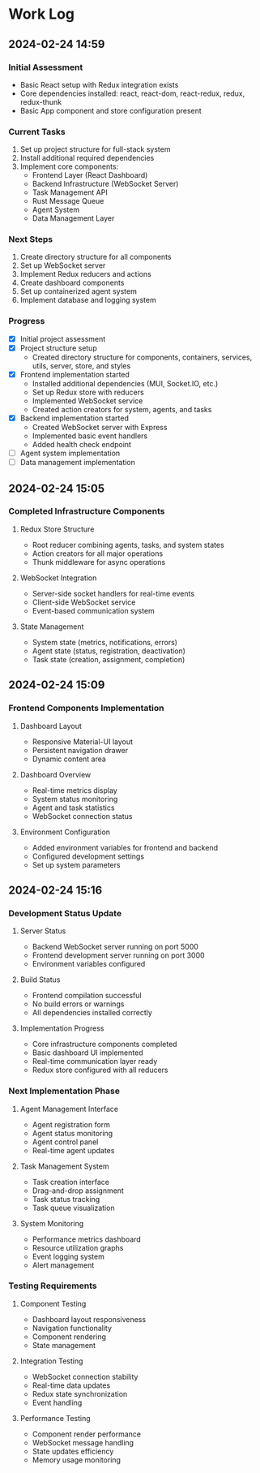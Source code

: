 # Work Log

## 2024-02-24 14:59

### Initial Assessment

- Basic React setup with Redux integration exists
- Core dependencies installed: react, react-dom, react-redux, redux, redux-thunk
- Basic App component and store configuration present

### Current Tasks

1. Set up project structure for full-stack system
2. Install additional required dependencies
3. Implement core components:
   - Frontend Layer (React Dashboard)
   - Backend Infrastructure (WebSocket Server)
   - Task Management API
   - Rust Message Queue
   - Agent System
   - Data Management Layer

### Next Steps

1. Create directory structure for all components
2. Set up WebSocket server
3. Implement Redux reducers and actions
4. Create dashboard components
5. Set up containerized agent system
6. Implement database and logging system

### Progress

- [x] Initial project assessment
- [x] Project structure setup
  - Created directory structure for components, containers, services, utils, server, store, and styles
- [x] Frontend implementation started
  - Installed additional dependencies (MUI, Socket.IO, etc.)
  - Set up Redux store with reducers
  - Implemented WebSocket service
  - Created action creators for system, agents, and tasks
- [x] Backend implementation started
  - Created WebSocket server with Express
  - Implemented basic event handlers
  - Added health check endpoint
- [ ] Agent system implementation
- [ ] Data management implementation

## 2024-02-24 15:05

### Completed Infrastructure Components

1. Redux Store Structure
   - Root reducer combining agents, tasks, and system states
   - Action creators for all major operations
   - Thunk middleware for async operations

2. WebSocket Integration
   - Server-side socket handlers for real-time events
   - Client-side WebSocket service
   - Event-based communication system

3. State Management
   - System state (metrics, notifications, errors)
   - Agent state (status, registration, deactivation)
   - Task state (creation, assignment, completion)

## 2024-02-24 15:09

### Frontend Components Implementation

1. Dashboard Layout
   - Responsive Material-UI layout
   - Persistent navigation drawer
   - Dynamic content area

2. Dashboard Overview
   - Real-time metrics display
   - System status monitoring
   - Agent and task statistics
   - WebSocket connection status

3. Environment Configuration
   - Added environment variables for frontend and backend
   - Configured development settings
   - Set up system parameters

## 2024-02-24 15:16

### Development Status Update

1. Server Status
   - Backend WebSocket server running on port 5000
   - Frontend development server running on port 3000
   - Environment variables configured

2. Build Status
   - Frontend compilation successful
   - No build errors or warnings
   - All dependencies installed correctly

3. Implementation Progress
   - Core infrastructure components completed
   - Basic dashboard UI implemented
   - Real-time communication layer ready
   - Redux store configured with all reducers

### Next Implementation Phase

1. Agent Management Interface
   - Agent registration form
   - Agent status monitoring
   - Agent control panel
   - Real-time agent updates

2. Task Management System
   - Task creation interface
   - Drag-and-drop assignment
   - Task status tracking
   - Task queue visualization

3. System Monitoring
   - Performance metrics dashboard
   - Resource utilization graphs
   - Event logging system
   - Alert management

### Testing Requirements

1. Component Testing
   - Dashboard layout responsiveness
   - Navigation functionality
   - Component rendering
   - State management

2. Integration Testing
   - WebSocket connection stability
   - Real-time data updates
   - Redux state synchronization
   - Event handling

3. Performance Testing
   - Component render performance
   - WebSocket message handling
   - State updates efficiency
   - Memory usage monitoring
